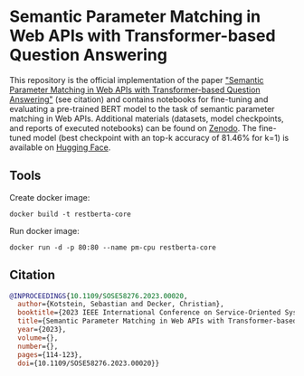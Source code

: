 # Semantic Parameter Matching in Web APIs with Transformer-based Question Answering
This repository is the official implementation of the paper ["Semantic Parameter Matching in Web APIs with Transformer-based Question Answering"](https://ieeexplore.ieee.org/document/10254746) (see citation) and contains notebooks for fine-tuning and evaluating a pre-trained BERT model to the task of semantic parameter matching in Web APIs. 
Additional materials (datasets, model checkpoints, and reports of executed notebooks) can be found on [Zenodo](https://zenodo.org/records/8019625).
The fine-tuned model (best checkpoint with an top-k accuracy of 81.46% for k=1) is available on [Hugging Face](https://huggingface.co/SebastianKotstein/restberta-qa-parameter-matching).

## Tools
Create docker image:
```
docker build -t restberta-core
```
Run docker image:
```
docker run -d -p 80:80 --name pm-cpu restberta-core
```

## Citation
```bibtex
@INPROCEEDINGS{10.1109/SOSE58276.2023.00020,
  author={Kotstein, Sebastian and Decker, Christian},
  booktitle={2023 IEEE International Conference on Service-Oriented System Engineering (SOSE)}, 
  title={Semantic Parameter Matching in Web APIs with Transformer-based Question Answering}, 
  year={2023},
  volume={},
  number={},
  pages={114-123},
  doi={10.1109/SOSE58276.2023.00020}}
```




